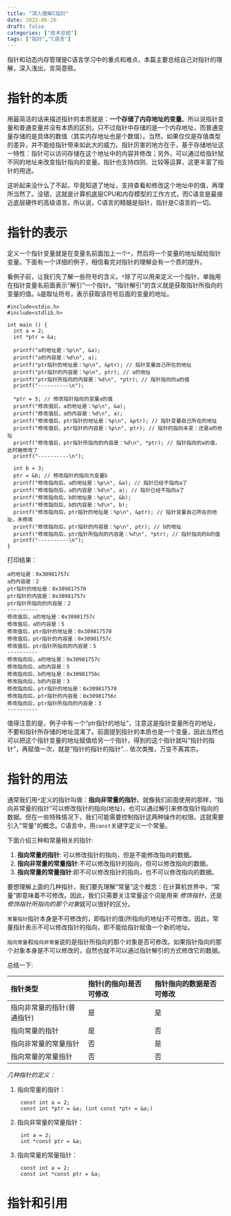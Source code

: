 ```yaml
---
title: "深入理解C指针"
date: 2022-06-26
draft: false
categories: ["技术总结"]
tags: ["指针","C语言"]
---
```


指针和动态内存管理是C语言学习中的重点和难点，本篇主要总结自己对指针的理解，深入浅出，言简意赅。

# 指针的本质

用最简洁的话来描述指针的本质就是：**一个存储了内存地址的变量**。所以说指针变量和普通变量并没有本质的区别，只不过指针中存储的是一个内存地址，而普通变量存储的是具体的数值（其实内存地址也是个数值）。当然，如果仅仅是存值类型的差异，并不能给指针带来如此大的威力。指针厉害的地方在于，基于存储地址这一特性：指针可以访问存储在这个地址中的内容并修改；另外，可以通过给指针赋不同的地址来改变指针指向的变量。指针也支持四则、比较等运算，这更丰富了指针的用途。

这听起来没什么了不起，毕竟知道了地址，支持查看和修改这个地址中的值，再理所当然了。没错，这就是计算机底层CPU和内存模型的工作方式，而C语言是最接近底层硬件的高级语言。所以说，C语言的精髓是指针，指针是C语言的一切。

# 指针的表示

定义一个指针变量就是在变量名前面加上一个`*`，然后将一个变量的地址赋给指针变量。下面有一个详细的例子，相信看完对指针的理解会有一个质的提升。

看例子前，让我们先了解一些符号的含义。`*`除了可以用来定义一个指针，单独用在指针变量名前面表示“解引”一个指针。"指针解引"的含义就是获取指针所指向的变量的值。`&`是取址符号，表示获取该符号后面的变量的地址。

    #include<stdio.h>
    #include<stdlib.h>

    int main () {
      int a = 2;
      int *ptr = &a;
      
      printf("a的地址是：%p\n", &a);
      printf("a的内容是：%d\n", a);
      printf("ptr指针的地址是：%p\n", &ptr); // 指针变量自己所在的地址
      printf("ptr指针的内容是：%p\n", ptr); // a的地址
      printf("ptr指针所指向的内容是：%d\n", *ptr); // 指针指向的a的值
      printf("----------\n");
      
      *ptr = 5; // 修改指针指向的变量a的值
      printf("修改值后，a的地址是：%p\n", &a);
      printf("修改值后，a的内容是：%d\n", a);
      printf("修改值后，ptr指针的地址是：%p\n", &ptr); // 指针变量自己所在的地址
      printf("修改值后，ptr指针的内容是：%p\n", ptr); // 指针的指向未变：还是a的地址
      printf("修改值后，ptr指针所指向的内容是：%d\n", *ptr); // 指针指向的a的值，此时被修改了
      printf("----------\n");
      
      int b = 3;
      ptr = &b; // 修改指针的指向为变量b
      printf("修改指向后，a的地址是：%p\n", &a); // 指针已经不指向a了
      printf("修改指向后，a的内容是：%d\n", a); // 指针已经不指向a了
      printf("修改指向后，b的地址是：%p\n", &b);
      printf("修改指向后，b的内容是：%d\n", b);
      printf("修改指向后，ptr指针的地址是：%p\n", &ptr); // 指针变量自己所在的地址，未修改
      printf("修改指向后，ptr指针的内容是：%p\n", ptr); // b的地址
      printf("修改指向后，ptr指针所指向的内容是：%d\n", *ptr); // 指针指向的b的值
      printf("----------\n");
    }

打印结果：

    a的地址是：0x30981757c
    a的内容是：2
    ptr指针的地址是：0x309817570
    ptr指针的内容是：0x30981757c
    ptr指针所指向的内容是：2
    ----------
    修改值后，a的地址是：0x30981757c
    修改值后，a的内容是：5
    修改值后，ptr指针的地址是：0x309817570
    修改值后，ptr指针的内容是：0x30981757c
    修改值后，ptr指针所指向的内容是：5
    ----------
    修改指向后，a的地址是：0x30981757c
    修改指向后，a的内容是：5
    修改指向后，b的地址是：0x30981756c
    修改指向后，b的内容是：3
    修改指向后，ptr指针的地址是：0x309817570
    修改指向后，ptr指针的内容是：0x30981756c
    修改指向后，ptr指针所指向的内容是：3
    ----------

值得注意的是，例子中有一个“ptr指针的地址”，注意这是指针变量所在的地址，不要和指针所存储的地址混淆了。前面提到指针的本质也是一个变量，因此当然也可以把这个指针变量的地址赋值给另一个指针，得到的这个指针就叫“指针的指针”，再赋值一次，就是“指针的指针的指针”... 依次类推，万变不离其宗。

# 指针的用法
通常我们用`*`定义的指针叫做：**指向非常量的指针**。就像我们前面使用的那样，“指向非常量的指针”可以修改指针的指向(地址)，也可以通过解引来修改指针指向的数据。但在一些特殊情况下，我们可能需要控制指针这两种操作的权限。这就需要引入"常量"的概念。C语言中，用`const`关键字定义一个常量。

下面介绍三种和常量相关的指针:

1. **指向常量的指针**: 可以修改指针的指向，但是不能修改指向的数据。
2. **指向非常量的常量指针**:不可以修改指针的指向，但可以修改指向的数据。
3. **指向常量的常量指针**:即不可以修改指针的指向，也不可以修改指向的数据。

要想理解上面的几种指针，我们要先理解“常量”这个概念：在计算机世界中，“常量”即意味着不可修改。因此，我们只需要关注常量这个词是用来 *修饰指针*，还是*修饰指针所指向的那个对象*就可以很好的区分。

`常量指针`指针本身是不可修改的，即指针的值(所指向的地址)不可修改。因此，常量指针表示不可以修改指针的指向，即不能给指针赋值一个新的地址。

`指向常量`和`指向非常量`说的是指针所指向的那个对象是否可修改。如果指针指向的那个对象本身是不可以修改的，自然也就不可以通过指针解引的方式修改它的数据。

总结一下:

| 指针类型                   | 指针(的指向)是否可修改 | 指针指向的数据是否可修改 |
|:---------------------------|:-----------------------|:-------------------------|
| 指向非常量的指针(普通指针) | 是                     | 是                       |
| 指向常量的指针             | 是                     | 否                       |
| 指向非常量的常量指针       | 否                     | 是                       |
| 指向常量的常量指针         | 否                     | 否                       |

*几种指针的定义：*

1. 指向常量的指针：

        const int a = 2;
        const int *ptr = &a; (int const *ptr = &a;)

2. 指向非常量的常量指针：

        int a = 2;
        int *const ptr = &a;

3. 指向常量的常量指针：

        const int a = 2;
        const int *const ptr = &a;

# 指针和引用

